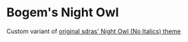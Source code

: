 # Bogem's Night Owl

Custom variant of [original sdras' Night Owl (No Italics) theme](https://github.com/sdras/night-owl-vscode-theme)
